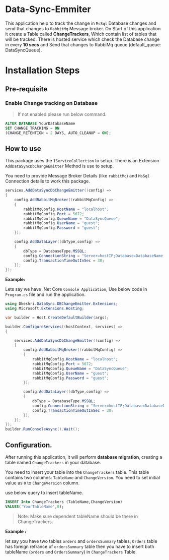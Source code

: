 # Data-Sync-Emmiter

This application help to track the change in `MsSql` Database changes and send that changes to `RabbitMq` Message broker. On Start of this application it create a Table called **ChangeTrackers**, Which contain list of tables that will be tracked. There is hosted service which check the Database change in every **10 secs** and Send that changes to RabbiMq queue (default_queue: DataSyncQueue).

# Installation Steps

## Pre-requisite

### Enable Change tracking on Database

> If not enabled please run below command.

```sql
ALTER DATABASE YourDatabaseName
SET CHANGE_TRACKING = ON 
(CHANGE_RETENTION = 2 DAYS, AUTO_CLEANUP = ON);
```

## How to use

This package uses the `IServiceCollection` to setup. There is an Extension `AddDataSyncDbChangeEmitter` Method is use to setup. 

You need to provide Message Broker Details (like `rabbitMq`) and `MsSql` Connection details to work this package.

```csharp
services.AddDataSyncDbChangeEmitter((config) =>
{
    config.AddRabbitMqBroker((rabbitMqConfig) =>
    {
        rabbitMqConfig.HostName = "localhost";
        rabbitMqConfig.Port = 5672;
        rabbitMqConfig.QueueName = "DataSyncQueue";
        rabbitMqConfig.UserName = "guest";
        rabbitMqConfig.Password = "guest";
    });

    config.AddDataLayer((dbType,config) =>
    {
        dbType = DatabaseType.MSSQL;
        config.ConnectionString = "Server=hostIP;Database=DatabaseName;User Id=userId;Password=UourDbPassword;Encrypt=False";
        config.TransactionTimeOutInSec = 30;
    });
});
```
**Example:** 

Lets say we have .Net Core `Console Application`, Use below code in `Program.cs` file and run the application.

```csharp
using Dkeshri.DataSync.DBChangeEmitter.Extensions;
using Microsoft.Extensions.Hosting;

var builder = Host.CreateDefaultBuilder(args);

builder.ConfigureServices((hostContext, services) =>
{

    services.AddDataSyncDbChangeEmitter((config) =>
    {
        config.AddRabbitMqBroker((rabbitMqConfig) =>
        {
            rabbitMqConfig.HostName = "localhost";
            rabbitMqConfig.Port = 5672;
            rabbitMqConfig.QueueName = "DataSyncQueue";
            rabbitMqConfig.UserName = "guest";
            rabbitMqConfig.Password = "guest";
        });

        config.AddDataLayer((dbType,config) =>
        {
            dbType = DatabaseType.MSSQL;
            config.ConnectionString = "Server=hostIP;Database=DatabaseName;User Id=userId;Password=UourDbPassword;Encrypt=False";
            config.TransactionTimeOutInSec = 30;
        });
    });
});
builder.RunConsoleAsync().Wait();
```

## Configuration.

After running this application, it will perform **database migration**, creating a table named `ChangeTrackers` in your database.

You need to insert your table into the `ChangeTrackers` table. This table contains two columns: `TableName` and `ChangeVersion`. You need to set initial value as `0` to `ChangeVersion` column.

use below query to insert tableName.

```sql
INSERT Into ChangeTrackers (TableName,ChangeVersion)
VALUES('YourTableName',0);
```

> Note: Make sure dependent tableName should be there in ChangeTrackers.

**Example :**

let say you have two tables `orders` and `ordersSummary` tables, `Orders` table has foreign refrance of `ordersSummary` table then you have to insert both tableName (`orders` and `OrdersSummary`) in `ChangeTrackers` Table.